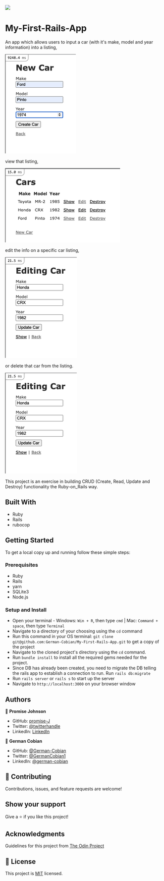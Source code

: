 ![](https://img.shields.io/badge/Microverse-blueviolet)

# My-First-Rails-App

An app which allows users to input a car (with it's make, model and year information) into a listing,  

![New car](/app/assets/images/New-car.png?raw=true "New car")

view that listing,

![Show cars](/app/assets/images/Show-cars.png?raw=true "Show cars")

edit the info on a specific car listing,

![Edit car](/app/assets/images/Edit-car.png?raw=true "Edit car")

or delete that car from the listing.

![Destroy car](/app/assets/images/Edit-car.png?raw=true "Destroy car")

This project is an exercise in building CRUD (Create, Read, Update and Destroy) functionality the Ruby-on_Rails way.


## Built With
*  Ruby
*  Rails
*  rubocop


## Getting Started

To get a local copy up and running follow these simple steps:


### Prerequisites
 *  Ruby
 *  Rails
 *  yarn
 *  SQLite3
 *  Node.js


### Setup and Install

* Open your terminal - Windows: `Win + R`, then type `cmd` | Mac: `Command + space`, then type `Terminal`
* Navigate to a directory of your choosing using the `cd` command
* Run this command in your OS terminal: `git clone git@github.com:German-Cobian/My-First-Rails-App.git` to get a copy of the project
* Navigate to the cloned project's directory using the `cd` command.
* Run  `bundle install` to install all the required gems needed for the project.
* Since DB has already been created, you need to migrate the DB telling the rails app to establish a connection to run. Run `rails db:migrate`
* Run `rails server` or `rails s` to start up the server
* Navigate to `http://localhost:3000` on your browser window


## Authors

👤 **Promise Johnson**

* GitHub: [promise-J](https://github.com/promise-J)
* Twitter: [@twitterhandle](https://twitter.com/Promise94353263)
* LinkedIn: [LinkedIn](https://www.linkedin.com/in/promise-chiemela-788887142)

👤 **German Cobian**

* GitHub: [@German-Cobian](https://github.com/German-Cobian)
* Twitter: [@GermanCobian1](https://twitter.com/GermanCobian1)
* LinkedIn: [@german-cobian](https://www.linkedin.com/in/german-cobian/)


## 🤝 Contributing

Contributions, issues, and feature requests are welcome!


## Show your support

Give a ⭐️ if you like this project!


## Acknowledgments

Guidelines for this project from [The Odin Project](https://www.theodinproject.com/lessons/ruby-on-rails-installing-rails)


## 📝 License

This project is [MIT](https://github.com/German-Cobian/My-First-Rails-App/blob/main/LICENSE) licensed.